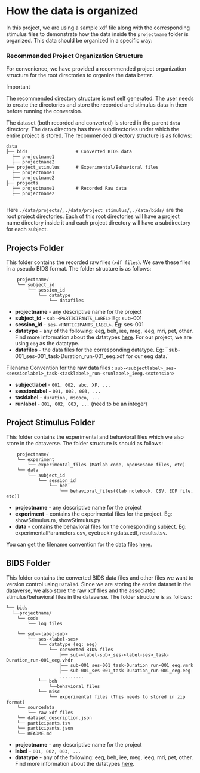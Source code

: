 # How the data is organized

In this project, we are using a sample xdf file along with the corresponding stimulus files to demonstrate how the data inside the `projectname` folder is organized. This data should be organized in a specific way:

### Recommended Project Organization Structure 

For convenience, we have provided a recommended project organization  structure for the root directories to organize the data better.


> [!IMPORTANT]
> The recommended directory structure is not self generated. The user needs to create the directories and store the recorded and stimulus data in them before running the conversion.

The dataset (both recorded and converted) is stored in the parent `data` directory. The `data` directory has three subdirectories under which the entire project is stored. The recommended directory structure is as follows:
```
data
├── bids                  # Converted BIDS data
  ├── projectname1
  ├── projectname2                
├── project_stimulus      # Experimental/Behavioral files
  ├── projectname1
  ├── projectname2          
├── projects 
  ├── projectname1        # Recorded Raw data
  ├── projectname2 
             

```

Here `./data/projects/`, `./data/project_stimulus/`, `./data/bids/` are the root project directories. Each of this root directories will have a project name directory inside it and each project directory will have a subdirectory for each subject. 


## Projects Folder

This folder contains the recorded raw files (`xdf files`). We save these files in a pseudo BIDS format. The folder structure is as follows:

        projectname/
        └── subject_id
            └── session_id
                └── datatype
                    └── datafiles

- **projectname** - any descriptive name for the project
- **subject_id** - `sub-<PARTICIPANTS_LABEL>` Eg: sub-001
- **session_id** - `ses-<PARTICIPANTS_LABEL>`. Eg: ses-001
- **datatype** - any of the following: eeg, beh, iee, meg, ieeg, mri, pet, other. Find more information about the datatypes [here](https://bids-standard.github.io/bids-starter-kit/folders_and_files/folders.html#datatype). For our project, we are using `eeg` as the datatype.
- **datafiles** - the data files for the corresponding datatype. Eg: ``sub-001_ses-001_task-Duration_run-001_eeg.xdf for our eeg data.`

Filename Convention for the raw data files :
`sub-<subjectlabel>_ses-<sessionlabel>_task-<tasklabel>_run-<runlabel>_ieeg.<extension>`
- **subjectlabel** - `001, 002, abc, XF, ...`
- **sessionlabel** - `001, 002, 003, ...`
- **tasklabel** - `duration, mscoco, ...`
- **runlabel** - `001, 002, 003, ...` (need to be an integer)

## Project Stimulus Folder

This folder contains the experimental and behavioral files which we also store in the dataverse. The folder structure is should as follows:

        projectname/
        └── experiment
            └── experimental_files (Matlab code, opensesame files, etc)
        └── data
            └── subject_id
                └── session_id
                    └── beh
                        └── behavioral_files((lab notebook, CSV, EDF file, etc))

- **projectname** - any descriptive name for the project
- **experiment** - contains the experimental files for the project. Eg: showStimulus.m, showStimulus.py
- **data** - contains the behavioral files for the corresponding subject. Eg: experimentalParameters.csv, eyetrackingdata.edf, results.tsv. 


You can get the filename convention for the data files [here](https://bids-standard.github.io/bids-starter-kit/folders_and_files/files.html#modalities).

## BIDS Folder

This folder contains the converted BIDS data files and other files we want to version control using `Datalad`. Since we are storing the entire dataset in the dataverse, we also store the raw xdf files and the associated stimulus/behavioral files in the dataverse. The folder structure is as follows:
```
└── bids
  └──projectname/
    └── code
        └── log files
    
    └── sub-<label-sub>
        └── ses-<label-ses>
            └── datatype (eg: eeg)
                └── converted BIDS files
                    ├── sub-<label-sub>_ses-<label-ses>_task-Duration_run-001_eeg.vhdr
                    ├── sub-001_ses-001_task-Duration_run-001_eeg.vmrk
                    ├── sub-001_ses-001_task-Duration_run-001_eeg.eeg
                    .........
            └── beh
                └──behavioral files
            └── misc
                └── experimental files (This needs to stored in zip format)
    └── sourcedata
        └── raw xdf files
    └── dataset_description.json
    └── participants.tsv
    └── participants.json
    └── README.md
```

- **projectname** - any descriptive name for the project
- **label** - `001, 002, 003, ...`
- **datatype** - any of the following: eeg, beh, iee, meg, ieeg, mri, pet, other. Find more information about the datatypes [here](https://bids-standard.github.io/bids-starter-kit/folders_and_files/folders.html#datatype).
